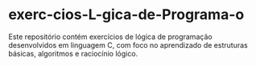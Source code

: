 # exerc-cios-L-gica-de-Programa-o
Este repositório contém exercícios de lógica de programação desenvolvidos em linguagem C, com foco no aprendizado de estruturas básicas, algoritmos e raciocínio lógico.
